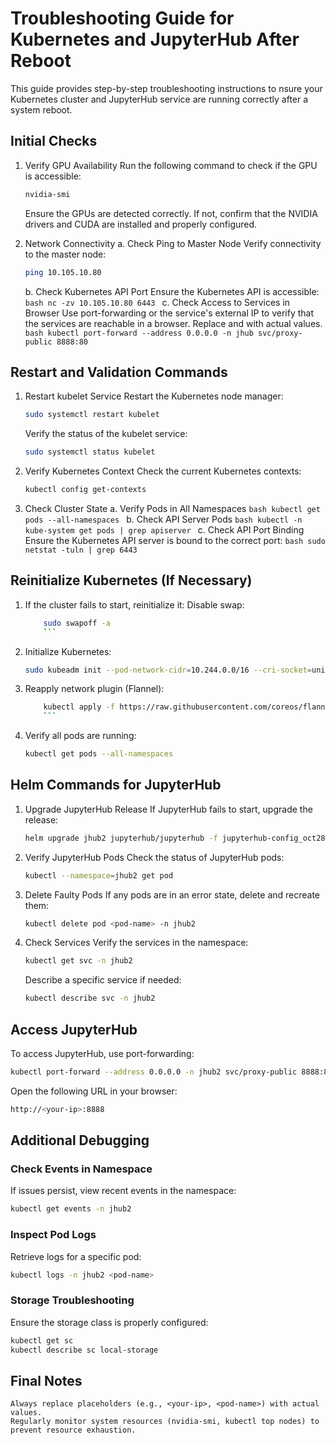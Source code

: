 
# Troubleshooting Guide for Kubernetes and JupyterHub After Reboot

This guide provides step-by-step troubleshooting instructions to nsure your Kubernetes cluster and JupyterHub service are running correctly after a system reboot.

## Initial Checks

1. Verify GPU Availability
    Run the following command to check if the GPU is accessible:
      ```bash
      nvidia-smi
      ```
    Ensure the GPUs are detected correctly. If not, confirm that the NVIDIA drivers and CUDA are installed and properly configured.

2. Network Connectivity
	a. Check Ping to Master Node
      Verify connectivity to the master node:
      ```bash
      ping 10.105.10.80
      ```
	b. Check Kubernetes API Port
  		Ensure the Kubernetes API is accessible:
  		```bash
  				nc -zv 10.105.10.80 6443
  		```
	c. Check Access to Services in Browser
	    Use port-forwarding or the service's external IP to verify that the services are reachable in a browser. Replace <ip> and <port> with actual values.
    	```bash
    	kubectl port-forward --address 0.0.0.0 -n jhub svc/proxy-public 8888:80
    	```

## Restart and Validation Commands

1. Restart kubelet Service
	Restart the Kubernetes node manager:
	```bash
	sudo systemctl restart kubelet
	```
	Verify the status of the kubelet service:
	```bash
	sudo systemctl status kubelet
	```
2. Verify Kubernetes Context
	Check the current Kubernetes contexts:
	```bash
	kubectl config get-contexts
	```
3. Check Cluster State
	a. Verify Pods in All Namespaces
		```bash
		kubectl get pods --all-namespaces
		```
	b. Check API Server Pods
		```bash
		kubectl -n kube-system get pods | grep apiserver
		```
	c. Check API Port Binding
		Ensure the Kubernetes API server is bound to the correct port:
		```bash
		sudo netstat -tuln | grep 6443
		```
## Reinitialize Kubernetes (If Necessary)

1. If the cluster fails to start, reinitialize it:
    Disable swap:
    ```bash
		sudo swapoff -a
		```
2. Initialize Kubernetes:
	```bash
	sudo kubeadm init --pod-network-cidr=10.244.0.0/16 --cri-socket=unix:///var/run/cri-dockerd.sock
	```
3. Reapply network plugin (Flannel):
	```bash
		kubectl apply -f https://raw.githubusercontent.com/coreos/flannel/master/Documentation/kube-flannel.yml
		```
4. Verify all pods are running:
	```bash
    kubectl get pods --all-namespaces
	```

## Helm Commands for JupyterHub
1. Upgrade JupyterHub Release
	If JupyterHub fails to start, upgrade the release:
	```bash
	helm upgrade jhub2 jupyterhub/jupyterhub -f jupyterhub-config_oct28.yaml -n jhub2
	```
2. Verify JupyterHub Pods
	Check the status of JupyterHub pods:
	```bash
	kubectl --namespace=jhub2 get pod
	```
3. Delete Faulty Pods
	If any pods are in an error state, delete and recreate them:
	```bash
	kubectl delete pod <pod-name> -n jhub2
	```
4. Check Services
	Verify the services in the namespace:
	```bash
	kubectl get svc -n jhub2
	```
	Describe a specific service if needed:
	```bash
	kubectl describe svc -n jhub2
	```
## Access JupyterHub

To access JupyterHub, use port-forwarding:
```bash
kubectl port-forward --address 0.0.0.0 -n jhub2 svc/proxy-public 8888:80
```
Open the following URL in your browser:
```bash
http://<your-ip>:8888
```
## Additional Debugging

### Check Events in Namespace
If issues persist, view recent events in the namespace:
```bash
kubectl get events -n jhub2
```
### Inspect Pod Logs
Retrieve logs for a specific pod:
```bash
kubectl logs -n jhub2 <pod-name>
```
### Storage Troubleshooting
Ensure the storage class is properly configured:
```bash
kubectl get sc
kubectl describe sc local-storage
```
## Final Notes
    Always replace placeholders (e.g., <your-ip>, <pod-name>) with actual values.
    Regularly monitor system resources (nvidia-smi, kubectl top nodes) to prevent resource exhaustion.

